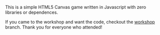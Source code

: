 This is a simple HTML5 Canvas game written in Javascript with zero libraries or dependences.

If you came to the workshop and want the code, checkout the [workshop](https://github.com/sergei202/asteroids/tree/workshop) branch.  Thank you for everyone who attended!
